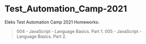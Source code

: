 # Test_Automation_Camp-2021
Eleks Test Automation Camp 2021 Homeworks:

> 004 - JavaScript - Language Basics. Part 1.
> 005 - JavaScript - Language Basics. Part 2.
